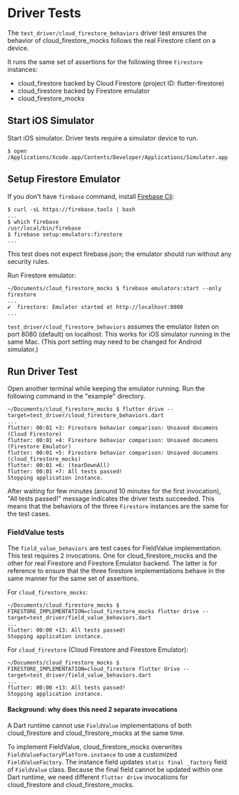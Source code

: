 # Driver Tests

The `test_driver/cloud_firestore_behaviors` driver test ensures the behavior of 
cloud_firestore_mocks follows the real Firestore client on a device.

It runs the same set of assertions for the following three `Firestore` instances:

- cloud_firestore backed by Cloud Firestore (project ID: flutter-firestore)
- cloud_firestore backed by Firestore emulator
- cloud_firestore_mocks

## Start iOS Simulator

Start iOS simulator. Driver tests require a simulator device to run.

```
$ open /Applications/Xcode.app/Contents/Developer/Applications/Simulator.app
```

## Setup Firestore Emulator

If you don't have `firebase` command, install [Firebase Cli](https://firebase.google.com/docs/cli#install-cli-mac-linux):

```
$ curl -sL https://firebase.tools | bash
...
$ which firebase
/usr/local/bin/firebase
$ firebase setup:emulators:firestore
...
```

This test does not expect firebase.json; the emulator should run without any security rules.

Run Firestore emulator:

```
~/Documents/cloud_firestore_mocks $ firebase emulators:start --only firestore
...
✔  firestore: Emulator started at http://localhost:8080
...
```

`test_driver/cloud_firestore_behaviors` assumes the emulator listen on port
8080 (default) on localhost. This works for iOS simulator running in the same
Mac. (This port setting may need to be changed for Android simulator.)

## Run Driver Test

Open another terminal while keeping the emulator running.
Run the following command in the "example" directory.

```
~/Documents/cloud_firestore_mocks $ flutter drive --target=test_driver/cloud_firestore_behaviors.dart
...
flutter: 00:01 +3: Firestore behavior comparison: Unsaved documens (Cloud Firestore)
flutter: 00:01 +4: Firestore behavior comparison: Unsaved documens (Firestore Emulator)
flutter: 00:01 +5: Firestore behavior comparison: Unsaved documens (cloud_firestore_mocks)
flutter: 00:01 +6: (tearDownAll)
flutter: 00:01 +7: All tests passed!
Stopping application instance.
```

After waiting for few minutes (around 10 minutes for the first invocation),
"All tests passed!" message indicates the driver tests succeeded.
This means that the behaviors of the three `Firestore` instances are the same
for the test cases.

### FieldValue tests

The `field_value_behaviors` are test cases for FieldValue implementation.
This test requires 2 invocations. One for cloud_firestore_mocks and the other for
real Firestore and Firestore Emulator backend.
The latter is for reference to ensure that the three firestore implementations
behave in the same manner for the same set of assertions.

For `cloud_firestore_mocks`:

```
~/Documents/cloud_firestore_mocks $ FIRESTORE_IMPLEMENTATION=cloud_firestore_mocks flutter drive --target=test_driver/field_value_behaviors.dart
...
flutter: 00:00 +13: All tests passed!
Stopping application instance.
```

For `cloud_firestore` (Cloud Firestore and Firestore Emulator):

```
~/Documents/cloud_firestore_mocks $ FIRESTORE_IMPLEMENTATION=cloud_firestore flutter drive --target=test_driver/field_value_behaviors.dart
...
flutter: 00:00 +13: All tests passed!
Stopping application instance.
```

#### Background: why does this need 2 separate invocations

A Dart runtime cannot use `FieldValue` implementations of both cloud_firestore and
cloud_firestore_mocks at the same time.

To implement FieldValue, cloud_firestore_mocks overwrites
`FieldValueFactoryPlatform.instance` to use a customized `FieldValueFactory`.
The instance field updates `static final _factory` field of `FieldValue` class.
Because the final field cannot be updated within one Dart runtime, we need
different `flutter drive` invocations for cloud_firestore and cloud_firestore_mocks.

